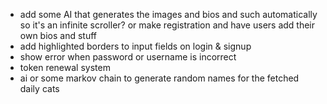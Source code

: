 - add some AI that generates the images and bios and such automatically so it's an infinite scroller? or make registration and have users add their own bios and stuff
- add highlighted borders to input fields on login & signup
- show error when password or username is incorrect
- token renewal system
- ai or some markov chain to generate random names for the fetched daily cats